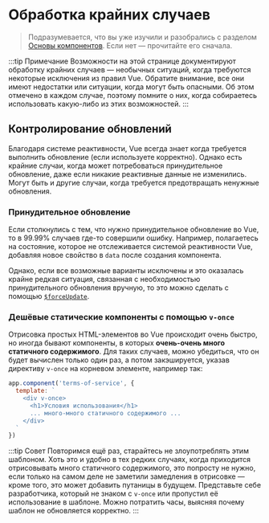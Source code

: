# Обработка крайних случаев

> Подразумевается, что вы уже изучили и разобрались с разделом [Основы компонентов](component-basics.md). Если нет — прочитайте его сначала.

:::tip Примечание
Возможности на этой странице документируют обработку крайних случаев — необычных ситуаций, когда требуются некоторые исключения из правил Vue. Обратите внимание, все они имеют недостатки или ситуации, когда могут быть опасными. Об этом отмечено в каждом случае, поэтому помните о них, когда собираетесь использовать какую-либо из этих возможностей.
:::

## Контролирование обновлений

Благодаря системе реактивности, Vue всегда знает когда требуется выполнить обновление (если используете корректно). Однако есть крайние случаи, когда может потребоваться принудительное обновление, даже если никакие реактивные данные не изменились. Могут быть и другие случаи, когда требуется предотвращать ненужные обновления.

### Принудительное обновление

Если столкнулись с тем, что нужно принудительное обновление во Vue, то в 99.99% случаев где-то совершили ошибку. Например, полагаетесь на состояние, которое не отслеживается системой реактивности Vue, добавляя новое свойство в `data` после создания компонента.

Однако, если все возможные варианты исключены и это оказалась крайне редкая ситуация, связанная с необходимостью принудительного обновления вручную, то это можно сделать с помощью [`$forceUpdate`](../api/instance-methods.md#forceupdate).

### Дешёвые статические компоненты с помощью `v-once`

Отрисовка простых HTML-элементов во Vue происходит очень быстро, но иногда бывают компоненты, в которых **очень-очень много статичного содержимого**. Для таких случаев, можно убедиться, что он будет вычислен только один раз, а потом закэшируется, указав директиву `v-once` на корневом элементе, например так:

```js
app.component('terms-of-service', {
  template: `
    <div v-once>
      <h1>Условия использования</h1>
      ... много-много статичного содержимого ...
    </div>
  `
})
```

:::tip Совет
Повторимся ещё раз, старайтесь не злоупотреблять этим шаблоном. Хоть это и удобно в тех редких случаях, когда приходится отрисовывать много статичного содержимого, это попросту не нужно, если только на самом деле не заметили замедления в отрисовке — кроме того, это может добавить путаницы в будущем. Представьте себе разработчика, который не знаком с `v-once` или пропустил её использование в шаблоне. Можно потратить часы, выясняя почему шаблон не обновляется корректно.
:::
